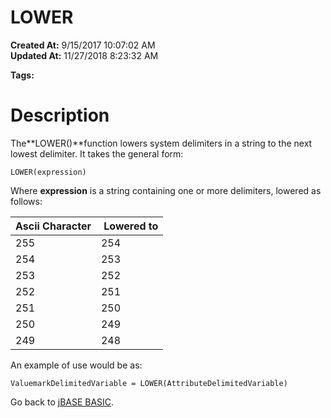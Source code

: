 # LOWER

**Created At:** 9/15/2017 10:07:02 AM  
**Updated At:** 11/27/2018 8:23:32 AM  

**Tags:**
<badge text='delimeters' vertical='middle' />

# Description

The**LOWER()**function lowers system delimiters in a string to the next lowest delimiter. It takes the general form:

```
LOWER(expression)
```

Where **expression** is a string containing one or more delimiters, lowered as follows:


| Ascii Character<br> |  Lowered to<br> |
| --- | --- |
| 255<br> | 254<br> |
| 254<br> | 253<br> |
| 253<br> | 252<br> |
| 252<br> | 251<br> |
| 251<br> | 250<br> |
| 250<br> | 249<br> |
| 249<br> | 248<br> |


An example of use would be as:

```
ValuemarkDelimitedVariable = LOWER(AttributeDelimitedVariable)
```



Go back to [jBASE BASIC](263498-jbase-basic).
